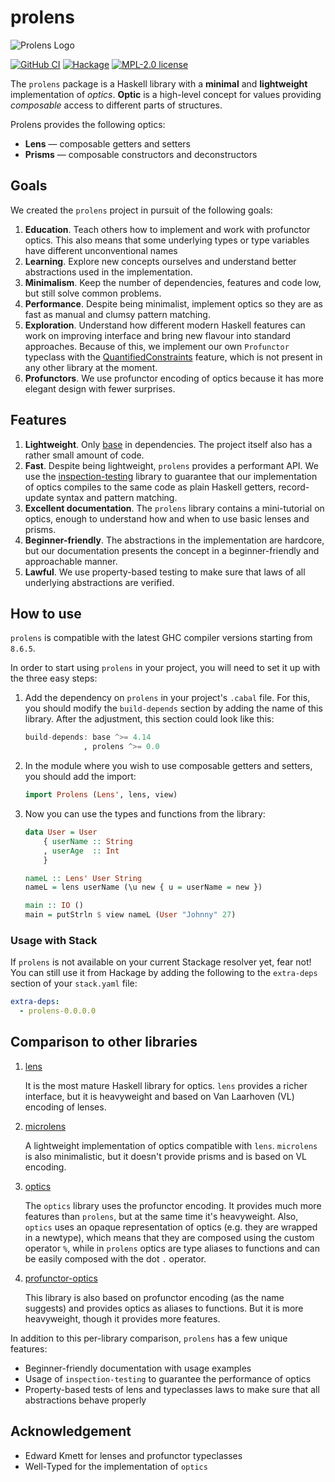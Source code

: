 # prolens

![Prolens Logo](https://user-images.githubusercontent.com/8126674/95865685-da91b080-0d5e-11eb-91cd-b6a7bae29262.png)

[![GitHub CI](https://github.com/kowainik/prolens/workflows/CI/badge.svg)](https://github.com/kowainik/prolens/actions)
[![Hackage](https://img.shields.io/hackage/v/prolens.svg?logo=haskell)](https://hackage.haskell.org/package/prolens)
[![MPL-2.0 license](https://img.shields.io/badge/license-MPL--2.0-blue.svg)](LICENSE)

The `prolens` package is a Haskell library with a __minimal__ and
__lightweight__ implementation of _optics_. __Optic__ is a high-level
concept for values providing _composable_ access to different parts of
structures.

Prolens provides the following optics:

* __Lens__ — composable getters and setters
* __Prisms__ — composable constructors and deconstructors

## Goals

We created the `prolens` project in pursuit of the following goals:

1. __Education__. Teach others how to implement and work with
   profunctor optics. This also means that some underlying types or
   type variables have different unconventional names
2. __Learning__. Explore new concepts ourselves and understand better
   abstractions used in the implementation.
3. __Minimalism__. Keep the number of dependencies, features and code
   low, but still solve common problems.
4. __Performance__. Despite being minimalist, implement optics so they
   are as fast as manual and clumsy pattern matching.
5. __Exploration__. Understand how different modern Haskell features
   can work on improving interface and bring new flavour into standard
   approaches. Because of this, we implement our own `Profunctor`
   typeclass with the
   [QuantifiedConstraints](https://downloads.haskell.org/ghc/latest/docs/html/users_guide/glasgow_exts.html#quantified-constraints)
   feature, which is not present in any other library at the moment.
6. __Profunctors__. We use profunctor encoding of optics because it
   has more elegant design with fewer surprises.

## Features

1. __Lightweight__. Only
   [base](http://hackage.haskell.org/package/base)
   in dependencies. The project itself also has a rather small amount
   of code.
2. __Fast__. Despite being lightweight, `prolens` provides a
   performant API. We use the
   [inspection-testing](https://hackage.haskell.org/package/inspection-testing)
   library to guarantee that our implementation of optics compiles to
   the same code as plain Haskell getters, record-update syntax and
   pattern matching.
3. __Excellent documentation__. The `prolens` library contains a
   mini-tutorial on optics, enough to understand how and when to use
   basic lenses and prisms.
4. __Beginner-friendly__. The abstractions in the implementation are
   hardcore, but our documentation presents the concept in a
   beginner-friendly and approachable manner.
5. __Lawful__. We use property-based testing to make sure that laws of
   all underlying abstractions are verified.

## How to use

`prolens` is compatible with the latest GHC compiler
versions starting from `8.6.5`.

In order to start using `prolens` in your project, you
will need to set it up with the three easy steps:

1. Add the dependency on `prolens` in your project's
   `.cabal` file. For this, you should modify the `build-depends`
   section by adding the name of this library. After the adjustment,
   this section could look like this:

   ```haskell
   build-depends: base ^>= 4.14
                , prolens ^>= 0.0
   ```
2. In the module where you wish to use composable getters and setters,
   you should add the import:

   ```haskell
   import Prolens (Lens', lens, view)
   ```
3. Now you can use the types and functions from the library:

   ```haskell
   data User = User
       { userName :: String
       , userAge  :: Int
       }

   nameL :: Lens' User String
   nameL = lens userName (\u new { u = userName = new })

   main :: IO ()
   main = putStrln $ view nameL (User "Johnny" 27)
   ```

### Usage with Stack

If `prolens` is not available on your current Stackage
resolver yet, fear not! You can still use it from Hackage by adding
the following to the `extra-deps` section of your `stack.yaml` file:

```yaml
extra-deps:
  - prolens-0.0.0.0
```

## Comparison to other libraries

1. [lens](https://hackage.haskell.org/package/lens)

   It is the most mature Haskell library for optics. `lens` provides a
   richer interface, but it is heavyweight and based on Van Laarhoven (VL)
   encoding of lenses.

2. [microlens](https://hackage.haskell.org/package/microlens)

   A lightweight implementation of optics compatible with
   `lens`. `microlens` is also minimalistic, but it doesn't provide
   prisms and is based on VL encoding.

3. [optics](https://hackage.haskell.org/package/optics)

   The `optics` library uses the profunctor encoding. It provides much
   more features than `prolens`, but at the same time it's
   heavyweight. Also, `optics` uses an opaque representation of optics
   (e.g. they are wrapped in a newtype), which means that they are
   composed using the custom operator `%`, while in `prolens` optics
   are type aliases to functions and can be easily composed with the
   dot `.` operator.

4. [profunctor-optics](https://hackage.haskell.org/package/profunctor-optics)

   This library is also based on profunctor encoding (as the name
   suggests) and provides optics as aliases to functions. But it is
   more heavyweight, though it provides more features.

In addition to this per-library comparison, `prolens` has a few unique
features:

  * Beginner-friendly documentation with usage examples
  * Usage of `inspection-testing` to guarantee the performance of
    optics
  * Property-based tests of lens and typeclasses laws to make sure
    that all abstractions behave properly

## Acknowledgement

  * Edward Kmett for lenses and profunctor typeclasses
  * Well-Typed for the implementation of `optics`
